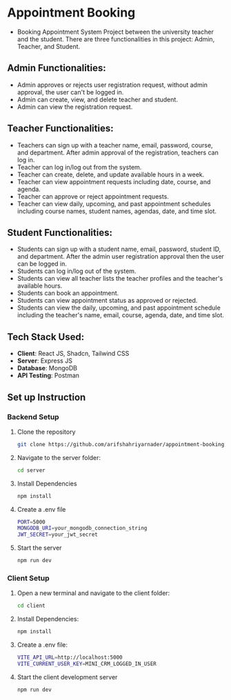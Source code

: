 # Appointment Booking

- Booking Appointment System Project between the university teacher and the student.
There are three functionalities in this project: Admin, Teacher, and Student.

## Admin Functionalities:
- Admin approves or rejects user registration request, without admin approval,
the user can't be logged in.
- Admin can create, view, and delete teacher and student.
- Admin can view the registration request.

## Teacher Functionalities:
- Teachers can sign up with a teacher name, email, password, course, and
department. After admin approval of the registration, teachers can log in.
- Teacher can log in/log out from the system.
- Teacher can create, delete, and update available hours in a week.
- Teacher can view appointment requests including date, course, and agenda.
- Teacher can approve or reject appointment requests.
- Teacher can view daily, upcoming, and past appointment schedules
including course names, student names, agendas, date, and time slot.

## Student Functionalities:
- Students can sign up with a student name, email, password, student ID, and
department. After the admin user registration approval then the user can be
logged in.
- Students can log in/log out of the system.
- Students can view all teacher lists the teacher profiles and the teacher's
available hours.
- Students can book an appointment.
- Students can view appointment status as approved or rejected.
- Students can view the daily, upcoming, and past appointment schedule
including the teacher's name, email, course, agenda, date, and time slot.

## Tech Stack Used: 

- **Client**: React JS, Shadcn, Tailwind CSS
- **Server**: Express JS
- **Database**: MongoDB
- **API Testing**: Postman

## Set up Instruction

### Backend Setup

1. Clone the repository
   ```bash
   git clone https://github.com/arifshahriyarnader/appointment-booking.git

2. Navigate to the server folder:
   ```bash
   cd server

3. Install Dependencies
	```bash
	npm install

4. Create a .env file
	```bash
	PORT=5000
	MONGODB_URI=your_mongodb_connection_string
	JWT_SECRET=your_jwt_secret

5. Start the server
	```bash 
	npm run dev


### Client Setup

1. Open a new terminal and navigate to the client folder:
	```bash
	cd client

2. Install Dependencies:
	```bash
	npm install

3. Create a .env file:
	```bash
	VITE_API_URL=http://localhost:5000
    VITE_CURRENT_USER_KEY=MINI_CRM_LOGGED_IN_USER

4. Start the client development server
	```bash
	npm run dev